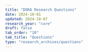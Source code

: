 ```yaml
---
title: "DORA Research Questions"
date: 2024-10-01
updated: 2024-10-07
research_year: "core"
draft: false
tab_order: "10"
tab_title: "Questions"
type: "research_archives/questions"
---
```

